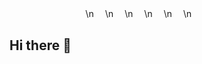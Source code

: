 

   　
   　
   　
   　
   　
   　
   　\n
   　\n
   　\n
   　\n
   　\n
   　\n
   　
   　
   　
   　
   　
   　
   　
   　
## Hi there 👋
   　
   　
   　
   　
   　
   　
   　
   　
   　
   　
   　
   　
   　
   　
   　
   　
   　
   　
   　
   　
   　
   　
   　
   　
   　
   　
   　
